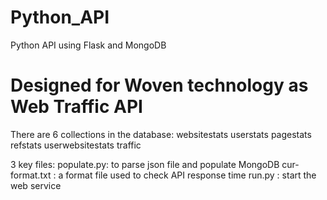 # Python_API
Python API using Flask and MongoDB

Designed for Woven technology as Web Traffic API
================================================

There are 6 collections in the database:
websitestats
userstats
pagestats
refstats
userwebsitestats
traffic

3 key files:
populate.py:  to parse json file and populate MongoDB
cur-format.txt :  a format file used to check API response time
run.py : start the web service
